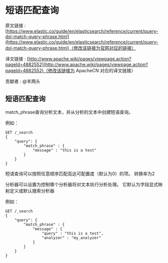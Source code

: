 # 短语匹配查询

原文链接 : [https://www.elastic.co/guide/en/elasticsearch/reference/current/query-dsl-match-query-phrase.html](https://www.elastic.co/guide/en/elasticsearch/reference/current/query-dsl-match-query-phrase.html)（修改该链接为官网对应的链接）

译文链接 : [http://www.apache.wiki/pages/viewpage.action?pageId=4882552](http://www.apache.wiki/pages/viewpage.action?pageId=4882552)（修改该链接为 ApacheCN 对应的译文链接）

贡献者 : @羊两头

## 短语匹配查询

match_phrase查询分析文本，并从分析的文本中创建短语查询。

例如：

```
GET /_search
{
    "query": {
        "match_phrase" : {
            "message" : "this is a test"
        }
    }
}

```

短语查询可以按照任意顺序匹配高达可配置度（默认为0）的项。 转换率为2

分析器可以设置为控制哪个分析器将对文本执行分析处理。 它默认为字段显式映射定义或默认搜索分析器

例如：

```
GET /_search
{
    "query": {
        "match_phrase" : {
            "message" : {
                "query" : "this is a test",
                "analyzer" : "my_analyzer"
            }
        }
    }
}
```